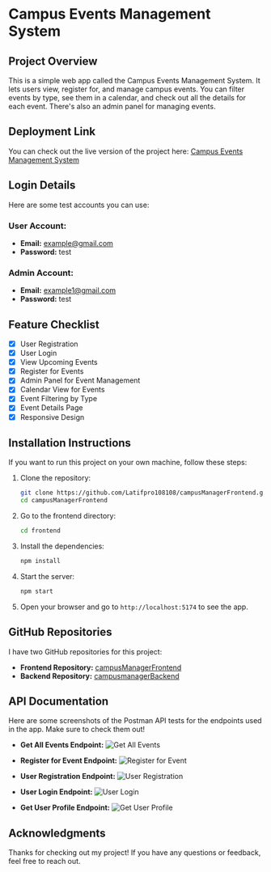 # Campus Events Management System

## Project Overview
This is a simple web app called the Campus Events Management System. It lets users view, register for, and manage campus events. You can filter events by type, see them in a calendar, and check out all the details for each event. There's also an admin panel for managing events.

## Deployment Link
You can check out the live version of the project here: [Campus Events Management System](https://event4camp.vercel.app/)

## Login Details
Here are some test accounts you can use:

### User Account:
- **Email:** example@gmail.com
- **Password:** test

### Admin Account:
- **Email:** example1@gmail.com
- **Password:** test

## Feature Checklist
- [x] User Registration
- [x] User Login
- [x] View Upcoming Events
- [x] Register for Events
- [x] Admin Panel for Event Management
- [x] Calendar View for Events
- [x] Event Filtering by Type
- [x] Event Details Page
- [x] Responsive Design

## Installation Instructions
If you want to run this project on your own machine, follow these steps:

1. Clone the repository:
   ```bash
   git clone https://github.com/Latifpro108108/campusManagerFrontend.git
   cd campusManagerFrontend
   ```

2. Go to the frontend directory:
   ```bash
   cd frontend
   ```

3. Install the dependencies:
   ```bash
   npm install
   ```

4. Start the server:
   ```bash
   npm start
   ```

5. Open your browser and go to `http://localhost:5174` to see the app.

## GitHub Repositories
I have two GitHub repositories for this project:
- **Frontend Repository:** [campusManagerFrontend](https://github.com/Latifpro108108/campusManagerFrontend.git)
- **Backend Repository:** [campusmanagerBackend](https://github.com/Latifpro108108/campusmanagerBackend.git)

## API Documentation
Here are some screenshots of the Postman API tests for the endpoints used in the app. Make sure to check them out!

- **Get All Events Endpoint:**
  ![Get All Events](public/screenshots/get_all_events.png)  <!-- Replace with the actual path to your screenshot -->

- **Register for Event Endpoint:**
  ![Register for Event](public/screenshots/register_event.png)  <!-- Replace with the actual path to your screenshot -->

- **User Registration Endpoint:**
  ![User Registration](public/screenshots/user_registration.png)  <!-- Replace with the actual path to your screenshot -->

- **User Login Endpoint:**
  ![User Login](public/screenshots/user_login.png)  <!-- Replace with the actual path to your screenshot -->

- **Get User Profile Endpoint:**
  ![Get User Profile](public/screenshots/get_user_profile.png)  <!-- Replace with the actual path to your screenshot -->

## Acknowledgments
Thanks for checking out my project! If you have any questions or feedback, feel free to reach out.
